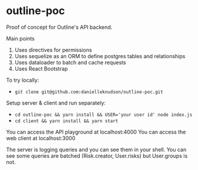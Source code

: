 # outline-poc

Proof of concept for Outline's API backend.

Main points
1. Uses directives for permissions
2. Uses sequelize as an ORM to define postgres tables and relationships
3. Uses dataloader to batch and cache requests
4. Uses React Bootstrap

To try locally:
- `git clone git@github.com:danielleknudson/outline-poc.git`

Setup server & client and run separately:
- `cd outline-poc && yarn install && USER='your user id' node index.js`
- `cd client && yarn install && yarn start`

You can access the API playground at localhost:4000
You can access the web client at localhost:3000

The server is logging queries and you can see them in your shell. You can see some queries are batched (Risk.creator, User.risks) but User.groups is not.
